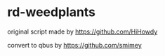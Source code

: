 # rd-weedplants
original script made by https://github.com/HiHowdy

convert to qbus by https://github.com/smimey
